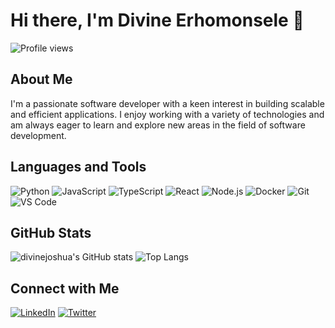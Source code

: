 # Hi there, I'm Divine Erhomonsele 👋

![Profile views](https://gpvc.arturio.dev/divinejoshua)

## About Me

I'm a passionate software developer with a keen interest in building scalable and efficient applications. I enjoy working with a variety of technologies and am always eager to learn and explore new areas in the field of software development.

## Languages and Tools

![Python](https://img.shields.io/badge/-Python-3776AB?style=flat&logo=python&logoColor=white) 
![JavaScript](https://img.shields.io/badge/-JavaScript-F7DF1E?style=flat&logo=javascript&logoColor=black) 
![TypeScript](https://img.shields.io/badge/-TypeScript-3178C6?style=flat&logo=typescript&logoColor=white) 
![React](https://img.shields.io/badge/-React-61DAFB?style=flat&logo=react&logoColor=black) 
![Node.js](https://img.shields.io/badge/-Node.js-339933?style=flat&logo=node.js&logoColor=white) 
![Docker](https://img.shields.io/badge/-Docker-2496ED?style=flat&logo=docker&logoColor=white) 
![Git](https://img.shields.io/badge/-Git-F05032?style=flat&logo=git&logoColor=white) 
![VS Code](https://img.shields.io/badge/-VS%20Code-007ACC?style=flat&logo=visual-studio-code&logoColor=white) 

## GitHub Stats

![divinejoshua's GitHub stats](https://github-readme-stats.vercel.app/api?username=divinejoshua&show_icons=true&theme=radical)
![Top Langs](https://github-readme-stats.vercel.app/api/top-langs/?username=divinejoshua&layout=compact&theme=radical)

## Connect with Me

[![LinkedIn](https://img.shields.io/badge/-LinkedIn-0077B5?style=flat&logo=linkedin&logoColor=white)](https://www.linkedin.com/in/divineer/)
[![Twitter](https://img.shields.io/badge/-Twitter-1DA1F2?style=flat&logo=twitter&logoColor=white)](https://x.com/divine_er)
